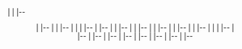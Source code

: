 | <Root>
|   |-- <Header>
|   |-- <Navbar>
|   |   |-- <NavbarButton>
|   |
|   |-- <Outlet>
|       |-- <Home>
|       |   |-- <Post>
|       |       |-- <PostInput>
|       |       |-- <PostCommentList>
|       |           |-- <PostComment>
|       |               |-- <ProfileCircle>
|       |
|       |-- <CommentField>
|       
|-- <ProfileForm>
|   |-- <ProfileFormInput>
|
|-- <PostDetail>
|   |-- <Post>
|       |-- <PostInput>
|       |-- <PostCommentList>
|           |-- <PostComment>
|               |-- <ProfileCircle>